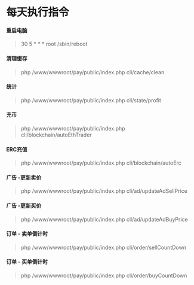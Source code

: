 # 每天执行指令

#### 重启电脑
> 30 5 * * * root /sbin/reboot

#### 清理缓存
> php /www/wwwroot/pay/public/index.php cli/cache/clean

#### 统计
> php /www/wwwroot/pay/public/index.php cli/state/profit

#### 充币
> php /www/wwwroot/pay/public/index.php cli/blockchain/autoEthTrader

#### ERC充值
> php /www/wwwroot/pay/public/index.php cli/blockchain/autoErc

#### 广告 -更新卖价
> php /www/wwwroot/pay/public/index.php cli/ad/updateAdSellPrice

#### 广告 -更新买价
> php /www/wwwroot/pay/public/index.php cli/ad/updateAdBuyPrice

#### 订单 - 卖单倒计时
> php /www/wwwroot/pay/public/index.php cli/order/sellCountDown

#### 订单 - 买单倒计时
> php /www/wwwroot/pay/public/index.php cli/order/buyCountDown

